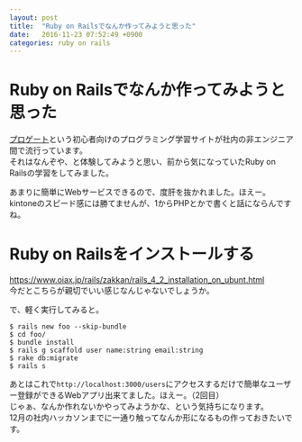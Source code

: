 ```yaml
---
layout: post
title:  "Ruby on Railsでなんか作ってみようと思った"
date:   2016-11-23 07:52:49 +0900
categories: ruby on rails
---
```

# Ruby on Railsでなんか作ってみようと思った

[プロゲート](http://prog-8.com/)という初心者向けのプログラミング学習サイトが社内の非エンジニア間で流行っています。  
それはなんぞや、と体験してみようと思い、前から気になっていたRuby on Railsの学習をしてみました。  

あまりに簡単にWebサービスできるので、度肝を抜かれました。ほえー。  
kintoneのスピード感には勝てませんが、1からPHPとかで書くと話にならんですね。  

# Ruby on Railsをインストールする

https://www.oiax.jp/rails/zakkan/rails_4_2_installation_on_ubunt.html  
今だとこちらが親切でいい感じなんじゃないでしょうか。

で、軽く実行してみると。
```
$ rails new foo --skip-bundle
$ cd foo/
$ bundle install
$ rails g scaffold user name:string email:string
$ rake db:migrate
$ rails s
```
あとはこれで`http://localhost:3000/users`にアクセスするだけで簡単なユーザー登録ができるWebアプリ出来てました。ほえー。（2回目）  
じゃぁ、なんか作れないかやってみようかな、という気持ちになります。  
12月の社内ハッカソンまでに一通り触ってなんか形になるもの作っておきたいです。
